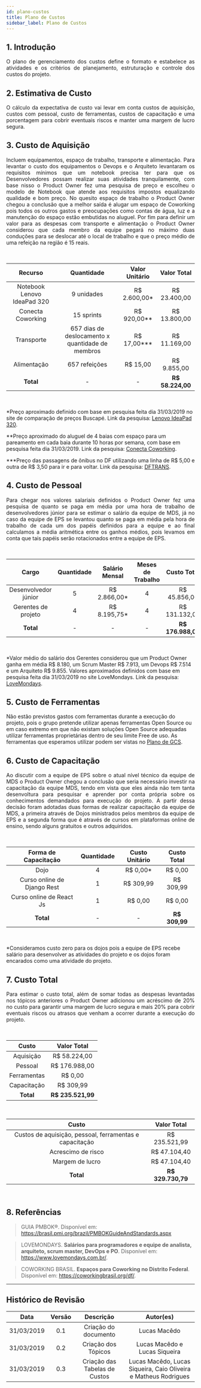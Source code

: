 ```yaml
---
id: plano-custos
title: Plano de Custos
sidebar_label: Plano de Custos
---
```


## 1. Introdução

<p align="justify">O plano de gerenciamento dos custos define o formato e estabelece as atividades e os critérios de planejamento, estruturação e controle dos custos do projeto.</p>

## 2. Estimativa de Custo

<p align="justify">O cálculo da expectativa de custo vai levar em conta custos de aquisição, custos com pessoal, custo de ferramentas, custos de capacitação e uma porcentagem para cobrir eventuais riscos e manter uma margem de lucro segura.</p>

## 3. Custo de Aquisição

<p align="justify">Incluem equipamentos, espaço de trabalho, transporte e alimentação. Para levantar o custo dos equipamentos o Devops e o Arquiteto levantaram os requisitos mínimos que um notebook precisa ter para que os Desenvolvedores possam realizar suas atividades tranquilamente, com base nisso o Product Owner fez uma pesquisa de preço e escolheu o modelo de Notebook que atende aos requisitos impostos equalizando qualidade e bom preço. No quesito espaço de trabalho o Product Owner chegou a conclusão que a melhor saída é alugar um espaço de Coworking pois todos os outros gastos e preocupações como contas de água, luz e a manutenção do espaço estão embutidas no aluguel. Por fim para definir um valor para as despesas com transporte e alimentação o Product Owner considerou que cada membro da equipe pegará no máximo duas conduções para se deslocar até o local de trabalho e que o preço médio de uma refeição na região é 15 reais.</p>

<br>

| Recurso | Quantidade | Valor Unitário | Valor Total |
|:--:|:--:|:--:|:--:|
| Notebook Lenovo IdeaPad 320 | 9 unidades | R$ 2.600,00* | R$ 23.400,00 |
| Conecta Coworking | 15 sprints | R$ 920,00** | R$ 13.800,00 |
| Transporte | 657 dias de deslocamento x quantidade de membros | R$ 17,00*** | R$ 11.169,00 |
| Alimentação | 657 refeições | R$ 15,00 | R$ 9.855,00 |
| **Total** | - | - | **R$ 58.224,00** |

<br>

*Preço aproximado definido com base em pesquisa feita dia 31/03/2019 no site de comparação de preços Buscapé. Link da pesquisa: [Lenovo IdeaPad 320](https://www.buscape.com.br/lenovo-ideapad-320-80yh0003br-intel-core-i5-7200u-2-5-ghz-8192-mb-1024-gb).

**Preço aproximado do aluguel de 4 baias com espaço para um pareamento em cada baia durante 10 horas por semana, com base em pesquisa feita dia 31/03/2019. Link da pesquisa: [Conecta Coworking](https://coworkingbrasil.org/spaces/conecta-coworking/).

***Preço das passagens de ônibus no DF utilizando uma linha de R$ 5,00 e outra de R$ 3,50 para ir e para voltar. Link da pesquisa: [DFTRANS](http://www.dftrans.df.gov.br/tarifas/).

## 4. Custo de Pessoal

<p align="justify"> Para chegar nos valores salariais definidos o Product Owner fez uma pesquisa de quanto se paga em média por uma hora de trabalho de desenvolvedores júnior para se estimar o salário da equipe de MDS, já no caso da equipe de EPS se levantou quanto se paga em média pela hora de trabalho de cada um dos papéis definidos para a equipe e ao final calculamos a média aritmética entre os ganhos médios, pois levamos em conta que tais papéis serão rotacionados entre a equipe de EPS.</p>

<br>

| Cargo | Quantidade | Salário Mensal | Meses de Trabalho | Custo Total |
|:--:|:--:|:--:|:--:|:--:|
| Desenvolvedor júnior | 5 | R$ 2.866,00* | 4 | R$ 45.856,00 |
| Gerentes de projeto | 4 | R$ 8.195,75* | 4 | R$ 131.132,00 |
| **Total** | - | - | - | **R$ 176.988,00** |

<br>

*Valor médio do salário dos Gerentes considerou que um Product Owner ganha em média R$ 8.180, um Scrum Master R$ 7.913, um Devops R$ 7.514 e um Arquiteto R$ 9.855. Valores aproximados definidos com base em pesquisa feita dia 31/03/2019 no site LoveMondays. Link da pesquisa: [LoveMondays](https://www.lovemondays.com.br/). 

## 5. Custo de Ferramentas

Não estão previstos gastos com ferramentas durante a execução do projeto, pois o grupo pretende utilizar apenas ferramentas Open Source ou em caso extremo em que não existam soluções Open Source adequadas utilizar ferramentas proprietárias dentro de seu limite Free de uso. As ferramentas que esperamos utilizar podem ser vistas no [Plano de GCS](https://fga-eps-mds.github.io/2019.1-Hora-Da-Hora/docs/plano-gcs).

## 6. Custo de Capacitação

<p align="justify">Ao discutir com a equipe de EPS sobre o atual nível técnico da equipe de MDS o Product Owner chegou a conclusão que seria necessário investir na capacitação da equipe MDS, tendo em vista que eles ainda não tem tanta desenvoltura para pesquisar e aprender por conta própria sobre os conhecimentos demandados para execução do projeto. A partir dessa decisão foram adotadas duas formas de realizar capacitação da equipe de MDS, a primeira através de Dojos ministrados pelos membros da equipe de EPS e a segunda forma que é através de cursos em plataformas online de ensino, sendo alguns gratuitos e outros adquiridos.</p>

<br>

| Forma de Capacitação | Quantidade | Custo Unitário | Custo Total |
|:--:|:--:|:--:|:--:|
| Dojo | 4 | R$ 0,00* | R$ 0,00 |
| Curso online de Django Rest | 1 | R$ 309,99 | R$ 309,99 |
| Curso online de React Js | 1 | R$ 0,00 | R$ 0,00 |
| **Total** | - | - | **R$ 309,99** |

<br>

*Consideramos custo zero para os dojos pois a equipe de EPS recebe salário para desenvolver as atividades do projeto e os dojos foram encarados como uma atividade do projeto.

## 7. Custo Total

<p align="justify">Para estimar o custo total, além de somar todas as despesas levantadas nos tópicos anteriores o Product Owner adicionou um acréscimo de 20% no custo para garantir uma margem de lucro segura e mais 20% para cobrir eventuais riscos ou atrasos que venham a ocorrer durante a execução do projeto.</p>

<br>

| Custo | Valor Total |
|:--:|:--:|
| Aquisição | R$ 58.224,00 |
| Pessoal | R$ 176.988,00 |
| Ferramentas | R$ 0,00 |
| Capacitação | R$ 309,99 |
| **Total** | **R$ 235.521,99** |

<br>

| Custo | Valor Total |
|:--:|:--:|
| Custos de aquisição, pessoal, ferramentas e capacitação | R$ 235.521,99 |
| Acrescimo de risco | R$ 47.104,40 |
| Margem de lucro | R$ 47.104,40 |
| **Total** | **R$ 329.730,79** |

<br>

## 8. Referências

> GUIA PMBOK®. Disponível em: https://brasil.pmi.org/brazil/PMBOKGuideAndStandards.aspx

> LOVEMONDAYS. <b>Salários para programadores e equipe de analista, arquiteto, scrum master, DevOps e PO</b>. Disponível em: <https://www.lovemondays.com.br/>.

> COWORKING BRASIL.<b> Espaços para Coworking no Distrito Federal</b>. Disponível em:
<https://coworkingbrasil.org/df/>.

___

## Histórico de Revisão
| Data | Versão | Descrição | Autor(es) |
|:--:|:--:|:--:|:--:|
| 31/03/2019 | 0.1 | Criação do documento | Lucas Macêdo |
| 31/03/2019 | 0.2 | Criação dos Tópicos | Lucas Macêdo e Lucas Siqueira |
| 31/03/2019 | 0.3 | Criação das Tabelas de Custos | Lucas Macêdo, Lucas Siqueira, Caio Oliveira e Matheus Rodrigues |


